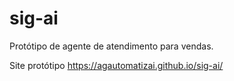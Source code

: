 # sig-ai
Protótipo de agente de atendimento para vendas.

Site protótipo
https://agautomatizai.github.io/sig-ai/
